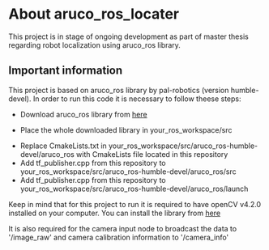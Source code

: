 # About aruco_ros_locater
This project is in stage of ongoing development as part of master thesis regarding robot localization using aruco_ros library.

## Important information
This project is based on aruco_ros library by pal-robotics (version humble-devel). In order to run this code it is necessary to follow theese steps:
- Download aruco_ros library from [here](https://github.com/pal-robotics/aruco_ros)
* Place the whole downloaded library in your_ros_workspace/src
+ Replace CmakeLists.txt in your_ros_workspace/src/aruco_ros-humble-devel/aruco_ros with CmakeLists file located in this repository
+ Add tf_publisher.cpp from this repository to your_ros_workspace/src/aruco_ros-humble-devel/aruco_ros/src
+ Add tf_publisher.cpp from this repository to your_ros_workspace/src/aruco_ros-humble-devel/aruco_ros/launch

Keep in mind that for this project to run it is required to have openCV v4.2.0 installed on your computer. You can install the library from [here](https://www.google.com](https://github.com/opencv/opencv/releases/tag/4.2.0)https://github.com/opencv/opencv/releases/tag/4.2.0)

It is also required for the camera input node to broadcast the data to '/image_raw' and camera calibration information to '/camera_info'
